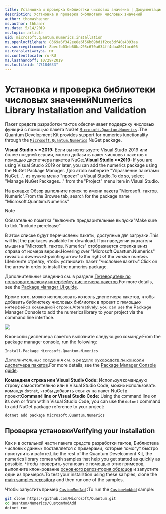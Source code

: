 ```yaml
---
title: Установка и проверка библиотеки числовых значений | Документация Майкрософт
description: Установка и проверка библиотеки числовых значений
author: thomashaener
ms.author: thhaner
ms.date: 5/14/2019
ms.topic: article
uid: microsoft.quantum.numerics.installation
ms.openlocfilehash: 8369a6f342ee8e6f56b69bd1f2ce3df40e4093aa
ms.sourcegitcommit: 8becfb03eb60ba205c670a634ff4daa8071bcd06
ms.translationtype: MT
ms.contentlocale: ru-RU
ms.lasthandoff: 10/29/2019
ms.locfileid: "73184633"
---
```

# <a name="numerics-library-installation-and-validation"></a><span data-ttu-id="2fc90-103">Установка и проверка библиотеки числовых значений</span><span class="sxs-lookup"><span data-stu-id="2fc90-103">Numerics Library Installation and Validation</span></span>

<span data-ttu-id="2fc90-104">Пакет средств разработки тактов обеспечивает поддержку числовых функций с помощью пакета NuGet [`Microsoft.Quantum.Numerics`](https://www.nuget.org/packages/Microsoft.Quantum.Numerics) .</span><span class="sxs-lookup"><span data-stu-id="2fc90-104">The Quantum Development Kit provides support for numerics functionality through the [`Microsoft.Quantum.Numerics`](https://www.nuget.org/packages/Microsoft.Quantum.Numerics) NuGet package.</span></span>

<span data-ttu-id="2fc90-105">**Visual Studio > = 2019:** Если вы используете Visual Studio 2019 или более поздней версии, можно добавить пакет числовых пакетов с помощью диспетчера пакетов NuGet.</span><span class="sxs-lookup"><span data-stu-id="2fc90-105">**Visual Studio >=2019:** If you are using Visual Studio 2019 or later, you can add the numerics package using the NuGet Package Manager.</span></span>
<span data-ttu-id="2fc90-106">Для этого выберите "Управление пакетами NuGet...". из пункта меню "проект" в Visual Studio.</span><span class="sxs-lookup"><span data-stu-id="2fc90-106">To do so, select "Manage NuGet Packages..." from the "Project" menu item in Visual Studio.</span></span>

<span data-ttu-id="2fc90-107">На вкладке Обзор выполните поиск по имени пакета "Microsoft. тактов. Numeric".</span><span class="sxs-lookup"><span data-stu-id="2fc90-107">From the Browse tab, search for the package name "Microsoft.Quantum.Numerics"</span></span>

> [!NOTE]
> <span data-ttu-id="2fc90-108">Обязательно пометка "включить предварительные выпуски"</span><span class="sxs-lookup"><span data-stu-id="2fc90-108">Make sure to tick "Include prerelease"</span></span>

<span data-ttu-id="2fc90-109">В этом списке будут перечислены пакеты, доступные для загрузки.</span><span class="sxs-lookup"><span data-stu-id="2fc90-109">This will list the packages available for download.</span></span>
<span data-ttu-id="2fc90-110">При наведении указателя мыши на "Microsoft. тактов. Numerics" отображается стрелка вниз справа от номера версии.</span><span class="sxs-lookup"><span data-stu-id="2fc90-110">Hovering over "Microsoft.Quantum.Numerics" reveals a downward-pointing arrow to the right of the version number.</span></span>
<span data-ttu-id="2fc90-111">Щелкните стрелку, чтобы установить пакет "числовые пакеты".</span><span class="sxs-lookup"><span data-stu-id="2fc90-111">Click on the arrow in order to install the numerics package.</span></span>

<span data-ttu-id="2fc90-112">Дополнительные сведения см. в разделе [Путеводитель по пользовательскому интерфейсу диспетчера пакетов](https://docs.microsoft.com/nuget/tools/package-manager-ui).</span><span class="sxs-lookup"><span data-stu-id="2fc90-112">For more details, see the [Package Manager UI guide](https://docs.microsoft.com/nuget/tools/package-manager-ui).</span></span>

<span data-ttu-id="2fc90-113">Кроме того, можно использовать консоль диспетчера пакетов, чтобы добавить библиотеку числовых библиотек в проект с помощью интерфейса командной строки.</span><span class="sxs-lookup"><span data-stu-id="2fc90-113">Alternatively, you can use the Package Manager Console to add the numerics library to your project via the command line interface.</span></span>

![](~/media/vs2017-nuget-console-menu.png)

<span data-ttu-id="2fc90-114">В консоли диспетчера пакетов выполните следующую команду:</span><span class="sxs-lookup"><span data-stu-id="2fc90-114">From the package manager console, run the following:</span></span>

```
Install-Package Microsoft.Quantum.Numerics
```

<span data-ttu-id="2fc90-115">Дополнительные сведения см. в разделе [руководств по консоли диспетчера пакетов](https://docs.microsoft.com/nuget/tools/package-manager-console).</span><span class="sxs-lookup"><span data-stu-id="2fc90-115">For more details, see the [Package Manager Console guide](https://docs.microsoft.com/nuget/tools/package-manager-console).</span></span>

<span data-ttu-id="2fc90-116">**Командная строка или Visual Studio Code:** Используя командную строку самостоятельно или в Visual Studio Code, можно использовать команду `dotnet`, чтобы добавить ссылку на пакет NuGet в проект:</span><span class="sxs-lookup"><span data-stu-id="2fc90-116">**Command line or Visual Studio Code:** Using the command line on its own or from within Visual Studio Code, you can use the `dotnet` command to add NuGet package reference to your project:</span></span>

```bash
dotnet add package Microsoft.Quantum.Numerics
```


## <a name="verifying-your-installation"></a><span data-ttu-id="2fc90-117">Проверка установки</span><span class="sxs-lookup"><span data-stu-id="2fc90-117">Verifying your installation</span></span>

<span data-ttu-id="2fc90-118">Как и в остальной части пакета средств разработки тактов, Библиотека числовых данных поставляется с примерами, которые помогут быстро приступить к работе.</span><span class="sxs-lookup"><span data-stu-id="2fc90-118">Like the rest of the Quantum Development Kit, the numerics library comes with samples that help you get started as quickly as possible.</span></span>
<span data-ttu-id="2fc90-119">Чтобы проверить установку с помощью этих примеров, выполните клонирование [основного репозитория образцов](https://github.com/Microsoft/Quantum) и запустите один из примеров.</span><span class="sxs-lookup"><span data-stu-id="2fc90-119">To test your installation using these samples, clone the [main samples repository](https://github.com/Microsoft/Quantum) and then run one of the samples.</span></span>

<span data-ttu-id="2fc90-120">Чтобы запустить пример [`CustomModAdd`](https://github.com/microsoft/Quantum/tree/master/Numerics/CustomModAdd) :</span><span class="sxs-lookup"><span data-stu-id="2fc90-120">To run the [`CustomModAdd`](https://github.com/microsoft/Quantum/tree/master/Numerics/CustomModAdd) sample:</span></span>

```bash
git clone https://github.com/Microsoft/Quantum.git
cd Quantum/Numerics/CustomModAdd
dotnet run
```